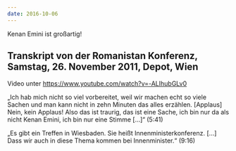 ```yaml
---
date: 2016-10-06
---
```


Kenan Emini ist großartig!

## Transkript von der Romanistan Konferenz, Samstag, 26. November 2011, Depot, Wien
Video unter <https://www.youtube.com/watch?v=-ALIhubGLv0>

„Ich hab mich nicht so viel vorbereitet, weil wir machen echt so viele Sachen und man kann nicht in zehn Minuten das alles erzählen. [Applaus] Nein, kein Applaus! Also das ist traurig, das ist eine Sache, ich bin nur da als nicht Kenan Emini, ich bin nur eine Stimme […]“ (5:41)


„Es gibt ein Treffen in Wiesbaden. Sie heißt Innenministerkonferenz. […] Dass wir auch in diese Thema kommen bei Innenminister.“ (9:16)




